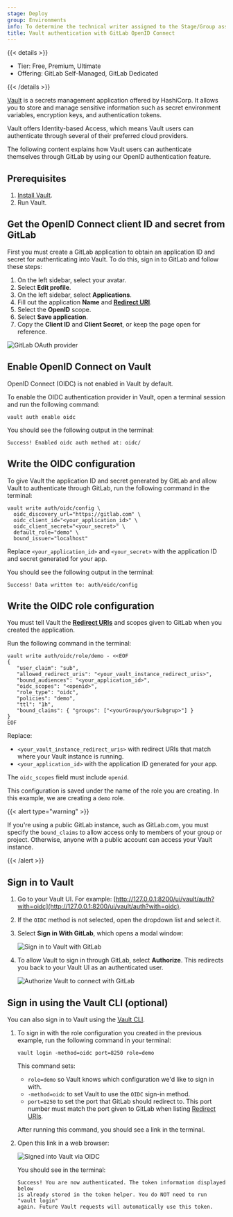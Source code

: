 ```yaml
---
stage: Deploy
group: Environments
info: To determine the technical writer assigned to the Stage/Group associated with this page, see https://handbook.gitlab.com/handbook/product/ux/technical-writing/#assignments
title: Vault authentication with GitLab OpenID Connect
---
```


{{< details >}}

- Tier: Free, Premium, Ultimate
- Offering: GitLab Self-Managed, GitLab Dedicated

{{< /details >}}

[Vault](https://www.vaultproject.io/) is a secrets management application offered by HashiCorp.
It allows you to store and manage sensitive information such as secret environment
variables, encryption keys, and authentication tokens.

Vault offers Identity-based Access, which means Vault users can authenticate
through several of their preferred cloud providers.

The following content explains how Vault users can authenticate themselves through
GitLab by using our OpenID authentication feature.

## Prerequisites

1. [Install Vault](https://developer.hashicorp.com/vault/docs/install).
1. Run Vault.

## Get the OpenID Connect client ID and secret from GitLab

First you must create a GitLab application to obtain an application ID and secret
for authenticating into Vault. To do this, sign in to GitLab and follow these steps:

1. On the left sidebar, select your avatar.
1. Select **Edit profile**.
1. On the left sidebar, select **Applications**.
1. Fill out the application **Name** and [**Redirect URI**](https://developer.hashicorp.com/vault/docs/auth/jwt#redirect-uris).
1. Select the **OpenID** scope.
1. Select **Save application**.
1. Copy the **Client ID** and **Client Secret**, or keep the page open for reference.

![GitLab OAuth provider](img/gitlab_oauth_vault_v12_6.png)

## Enable OpenID Connect on Vault

OpenID Connect (OIDC) is not enabled in Vault by default.

To enable the OIDC authentication provider in Vault, open a terminal session
and run the following command:

```shell
vault auth enable oidc
```

You should see the following output in the terminal:

```plaintext
Success! Enabled oidc auth method at: oidc/
```

## Write the OIDC configuration

To give Vault the application ID and secret generated by GitLab and allow
Vault to authenticate through GitLab, run the following command in the terminal:

```shell
vault write auth/oidc/config \
  oidc_discovery_url="https://gitlab.com" \
  oidc_client_id="<your_application_id>" \
  oidc_client_secret="<your_secret>" \
  default_role="demo" \
  bound_issuer="localhost"
```

Replace `<your_application_id>` and `<your_secret>` with the application ID
and secret generated for your app.

You should see the following output in the terminal:

```shell
Success! Data written to: auth/oidc/config
```

## Write the OIDC role configuration

You must tell Vault the [**Redirect URIs**](https://developer.hashicorp.com/vault/docs/auth/jwt#redirect-uris)
and scopes given to GitLab when you created the application.

Run the following command in the terminal:

```shell
vault write auth/oidc/role/demo - <<EOF
{
   "user_claim": "sub",
   "allowed_redirect_uris": "<your_vault_instance_redirect_uris>",
   "bound_audiences": "<your_application_id>",
   "oidc_scopes": "<openid>",
   "role_type": "oidc",
   "policies": "demo",
   "ttl": "1h",
   "bound_claims": { "groups": ["<yourGroup/yourSubgrup>"] }
}
EOF
```

Replace:

- `<your_vault_instance_redirect_uris>` with redirect URIs that match where your
  Vault instance is running.
- `<your_application_id>` with the application ID generated for your app.

The `oidc_scopes` field must include `openid`.

This configuration is saved under the name of the role you are creating. In this
example, we are creating a `demo` role.

{{< alert type="warning" >}}

If you're using a public GitLab instance, such as GitLab.com, you must specify
the `bound_claims` to allow access only to members of your group or project.
Otherwise, anyone with a public account can access your Vault instance.

{{< /alert >}}

## Sign in to Vault

1. Go to your Vault UI. For example: [http://127.0.0.1:8200/ui/vault/auth?with=oidc](http://127.0.0.1:8200/ui/vault/auth?with=oidc).
1. If the `OIDC` method is not selected, open the dropdown list and select it.
1. Select **Sign in With GitLab**, which opens a modal window:

   ![Sign in to Vault with GitLab](img/sign_into_vault_with_gitlab_v12_6.png)

1. To allow Vault to sign in through GitLab, select **Authorize**. This redirects you back to your Vault UI as an authenticated user.

   ![Authorize Vault to connect with GitLab](img/authorize_vault_with_gitlab_v12_6.png)

## Sign in using the Vault CLI (optional)

You can also sign in to Vault using the [Vault CLI](https://developer.hashicorp.com/vault/docs/commands).

1. To sign in with the role configuration you created in the previous example,
   run the following command in your terminal:

   ```shell
   vault login -method=oidc port=8250 role=demo
   ```

   This command sets:

   - `role=demo` so Vault knows which configuration we'd like to sign in with.
   - `-method=oidc` to set Vault to use the `OIDC` sign-in method.
   - `port=8250` to set the port that GitLab should redirect to. This port
     number must match the port given to GitLab when listing
     [Redirect URIs](https://developer.hashicorp.com/vault/docs/auth/jwt#redirect-uris).

   After running this command, you should see a link in the terminal.

1. Open this link in a web browser:

   ![Signed into Vault via OIDC](img/signed_into_vault_via_oidc_v12_6.png)

   You should see in the terminal:

   ```plaintext
   Success! You are now authenticated. The token information displayed below
   is already stored in the token helper. You do NOT need to run "vault login"
   again. Future Vault requests will automatically use this token.
   ```
